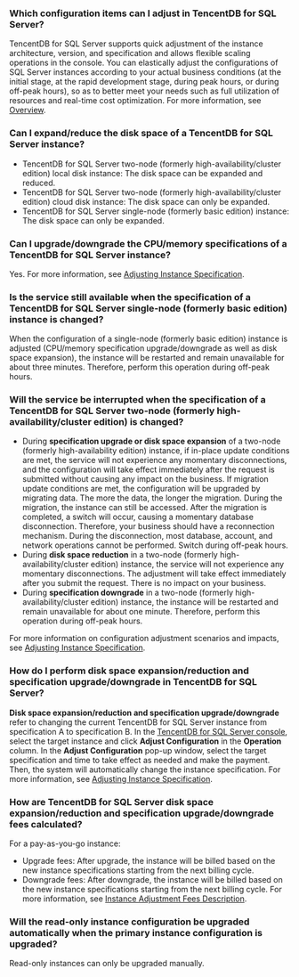 ### Which configuration items can I adjust in TencentDB for SQL Server?
TencentDB for SQL Server supports quick adjustment of the instance architecture, version, and specification and allows flexible scaling operations in the console. You can elastically adjust the configurations of SQL Server instances according to your actual business conditions (at the initial stage, at the rapid development stage, during peak hours, or during off-peak hours), so as to better meet your needs such as full utilization of resources and real-time cost optimization. For more information, see [Overview](https://intl.cloud.tencent.com/document/product/238/44352).

### Can I expand/reduce the disk space of a TencentDB for SQL Server instance?
- TencentDB for SQL Server two-node (formerly high-availability/cluster edition) local disk instance: The disk space can be expanded and reduced.
- TencentDB for SQL Server two-node (formerly high-availability/cluster edition) cloud disk instance: The disk space can only be expanded.
- TencentDB for SQL Server single-node (formerly basic edition) instance: The disk space can only be expanded.

### Can I upgrade/downgrade the CPU/memory specifications of a TencentDB for SQL Server instance?
Yes. For more information, see [Adjusting Instance Specification](https://intl.cloud.tencent.com/document/product/238/35783).

### Is the service still available when the specification of a TencentDB for SQL Server single-node (formerly basic edition) instance is changed?
When the configuration of a single-node (formerly basic edition) instance is adjusted (CPU/memory specification upgrade/downgrade as well as disk space expansion), the instance will be restarted and remain unavailable for about three minutes. Therefore, perform this operation during off-peak hours.

### Will the service be interrupted when the specification of a TencentDB for SQL Server two-node (formerly high-availability/cluster edition) is changed?
- During **specification upgrade or disk space expansion** of a two-node (formerly high-availability edition) instance, if in-place update conditions are met, the service will not experience any momentary disconnections, and the configuration will take effect immediately after the request is submitted without causing any impact on the business. If migration update conditions are met, the configuration will be upgraded by migrating data. The more the data, the longer the migration. During the migration, the instance can still be accessed. After the migration is completed, a switch will occur, causing a momentary database disconnection. Therefore, your business should have a reconnection mechanism. During the disconnection, most database, account, and network operations cannot be performed. Switch during off-peak hours.
- During **disk space reduction** in a two-node (formerly high-availability/cluster edition) instance, the service will not experience any momentary disconnections. The adjustment will take effect immediately after you submit the request. There is no impact on your business.
- During **specification downgrade** in a two-node (formerly high-availability/cluster edition) instance, the instance will be restarted and remain unavailable for about one minute. Therefore, perform this operation during off-peak hours.

For more information on configuration adjustment scenarios and impacts, see [Adjusting Instance Specification](https://intl.cloud.tencent.com/document/product/238/35783).

[](id:KRGGSJLC)
### How do I perform disk space expansion/reduction and specification upgrade/downgrade in TencentDB for SQL Server?
**Disk space expansion/reduction and specification upgrade/downgrade** refer to changing the current TencentDB for SQL Server instance from specification A to specification B. In the [TencentDB for SQL Server console](https://console.cloud.tencent.com/sqlserver), select the target instance and click **Adjust Configuration** in the **Operation** column. In the **Adjust Configuration** pop-up window, select the target specification and time to take effect as needed and make the payment. Then, the system will automatically change the instance specification. For more information, see [Adjusting Instance Specification](https://www.tencentcloud.com/document/product/238/35783).

### How are TencentDB for SQL Server disk space expansion/reduction and specification upgrade/downgrade fees calculated?
For a pay-as-you-go instance:
- Upgrade fees: After upgrade, the instance will be billed based on the new instance specifications starting from the next billing cycle.
- Downgrade fees: After downgrade, the instance will be billed based on the new instance specifications starting from the next billing cycle.
For more information, see [Instance Adjustment Fees Description](https://intl.cloud.tencent.com/document/product/238/35799).

### Will the read-only instance configuration be upgraded automatically when the primary instance configuration is upgraded?
Read-only instances can only be upgraded manually.
